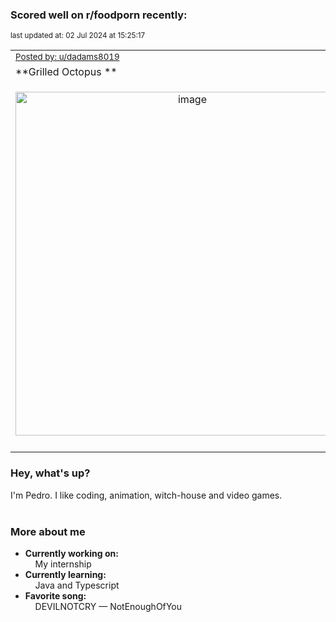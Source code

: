 ### Scored well on r/foodporn recently:

<p align="left"><sub>last updated at: 02 Jul 2024 at 15:25:17</sub></p>

|   |
| --- |
| <sub>[Posted by: u/dadams8019][source]</sub> |
| **Grilled Octopus ** | 
|<p align="center"> <img alt="image" src="https://i.redd.it/0o8ijp1pxq9d1.jpeg" width="550" /> </p>|
|   |

### Hey, what's up?

I'm Pedro. I like coding, animation, witch-house and video games.<br><br>

### More about me
- **Currently working on:**  
&nbsp;&nbsp;&nbsp;&nbsp;My internship
- **Currently learning:**  
&nbsp;&nbsp;&nbsp;&nbsp;Java and Typescript
- **Favorite song:**  
&nbsp;&nbsp;&nbsp;&nbsp;DEVILNOTCRY — NotEnoughOfYou<br><br>

  



  
  
  
[linkedin]: https://linkedin.com/in/pedro-h-r-gomes-8a487b14a/
[gmail]: mailto:pilique11@gmail.com
[source]: https://reddit.com/r/FoodPorn/comments/1ds7217/grilled_octopus/
[redditAPI]: https://www.reddit.com/dev/api/